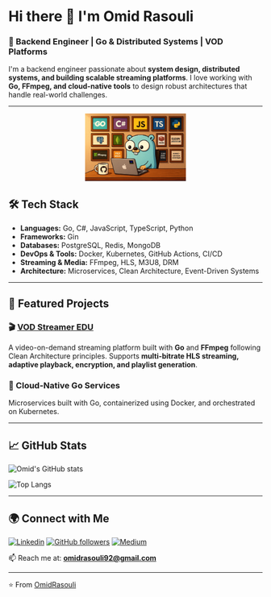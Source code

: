 # Hi there 👋 I'm Omid Rasouli

### 🚀 Backend Engineer | Go & Distributed Systems | VOD Platforms

I'm a backend engineer passionate about **system design, distributed systems, and building scalable streaming platforms**. I love working with **Go, FFmpeg, and cloud-native tools** to design robust architectures that handle real-world challenges.

---

<p align="center">
  <img src="./OmidRasouliGopher.jpg" alt="VOD Streamer EDU" width="200"/>
</p>

## 🛠️ Tech Stack
- **Languages:** Go, C#, JavaScript, TypeScript, Python
- **Frameworks:** Gin
- **Databases:** PostgreSQL, Redis, MongoDB
- **DevOps & Tools:** Docker, Kubernetes, GitHub Actions, CI/CD
- **Streaming & Media:** FFmpeg, HLS, M3U8, DRM
- **Architecture:** Microservices, Clean Architecture, Event-Driven Systems

---

## 📌 Featured Projects

### 🎬 [VOD Streamer EDU](https://github.com/OmidRasouli/vod-streamer-edu)
A video-on-demand streaming platform built with **Go** and **FFmpeg** following Clean Architecture principles. Supports **multi-bitrate HLS streaming, adaptive playback, encryption, and playlist generation**.

### 🐳 Cloud-Native Go Services
Microservices built with Go, containerized using Docker, and orchestrated on Kubernetes.

---

## 📈 GitHub Stats

![Omid's GitHub stats](https://github-readme-stats.vercel.app/api?username=OmidRasouli&show_icons=true&theme=radical)

![Top Langs](https://github-readme-stats.vercel.app/api/top-langs/?username=OmidRasouli&layout=compact&theme=radical)

---

## 🌍 Connect with Me
[![Linkedin](https://img.shields.io/badge/LinkedIn-blue?logo=linkedin&logoColor=white)](https://www.linkedin.com/in/omidrasouli13/)
[![GitHub followers](https://img.shields.io/github/followers/OmidRasouli?label=Follow&style=social)](https://github.com/OmidRasouli)
[![Medium](https://img.shields.io/badge/Medium-black?logo=medium&logoColor=white)](https://medium.com/@omidrasouli)

📫 Reach me at: **omidrasouli92@gmail.com**

---

⭐️ From [OmidRasouli](https://github.com/OmidRasouli)

